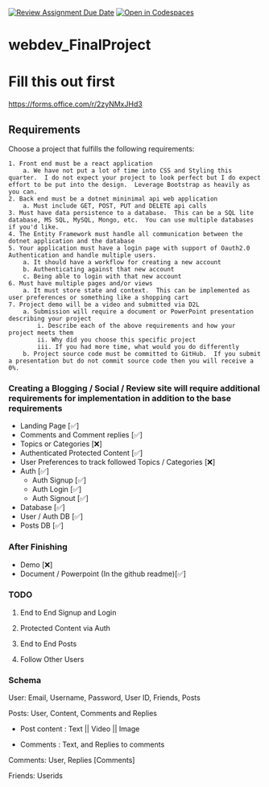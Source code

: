 [![Review Assignment Due Date](https://classroom.github.com/assets/deadline-readme-button-22041afd0340ce965d47ae6ef1cefeee28c7c493a6346c4f15d667ab976d596c.svg)](https://classroom.github.com/a/qbAOVmAh)
[![Open in Codespaces](https://classroom.github.com/assets/launch-codespace-2972f46106e565e64193e422d61a12cf1da4916b45550586e14ef0a7c637dd04.svg)](https://classroom.github.com/open-in-codespaces?assignment_repo_id=19437981)

# webdev_FinalProject

# Fill this out first

https://forms.office.com/r/2zyNMxJHd3

## Requirements

Choose a project that fulfills the following requirements:

	1. Front end must be a react application
 		a. We have not put a lot of time into CSS and Styling this quarter.  I do not expect your project to look perfect but I do expect effort to be put into the design.  Leverage Bootstrap as heavily as you can.
	2. Back end must be a dotnet mininimal api web application
		a. Must include GET, POST, PUT and DELETE api calls
	3. Must have data persistence to a database.  This can be a SQL lite database, MS SQL, MySQL, Mongo, etc.  You can use multiple databases if you'd like. 
	4. The Entity Framework must handle all communication between the dotnet application and the database
	5. Your application must have a login page with support of Oauth2.0 Authentication and handle multiple users.
		a. It should have a workflow for creating a new account
		b. Authenticating against that new account
		c. Being able to login with that new account
	6. Must have multiple pages and/or views
 		a. It must store state and context.  This can be implemented as user preferences or something like a shopping cart
	7. Project demo will be a video and submitted via D2L
		a. Submission will require a document or PowerPoint presentation describing your project
			i. Describe each of the above requirements and how your project meets them
			ii. Why did you choose this specific project
			iii. If you had more time, what would you do differently
		b. Project source code must be committed to GitHub.  If you submit a presentation but do not commit source code then you will receive a 0%.  


### Creating a Blogging / Social / Review site will require additional requirements for implementation in addition to the base requirements

- Landing Page [✅]
- Comments and Comment replies [✅]
- Topics or Categories [❌]
- Authenticated Protected Content [✅]
- User Preferences to track followed Topics / Categories [❌]
- Auth [✅]
	- Auth Signup [✅]
	- Auth Login [✅]
 	- Auth Signout [✅]
- Database [✅]
- User / Auth DB [✅]
- Posts DB [✅]

### After Finishing
- Demo [❌]
- Document / Powerpoint (In the github readme)[✅]

### TODO

1. End to End Signup and Login

2. Protected Content via Auth

3. End to End Posts

4. Follow Other Users

### Schema

User: Email, Username, Password, User ID, Friends, Posts

Posts: User, Content, Comments and Replies

- Post content : Text || Video || Image

- Comments : Text, and Replies to comments

Comments: User, Replies [Comments]

Friends: Userids
